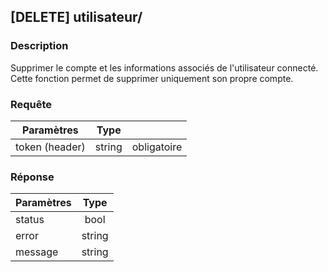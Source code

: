 ﻿---
id: Delete utilisateur
hide_title: \[DELETE\] utilisateur/
---
## \[DELETE\] utilisateur/

### Description

Supprimer le compte et les informations associés de l'utilisateur connecté.
Cette fonction permet de supprimer uniquement son propre compte.


### Requête

| Paramètres       |Type      ||
| ------------- | :-----------: | -----: |
| token (header)      | string | obligatoire |


### Réponse

| Paramètres       |Type      |
| ------------- | :-----------: |
| status      | bool |  
| error     |   string    |
| message     |   string    |

